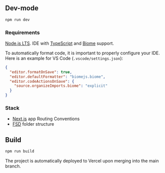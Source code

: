 ## Dev-mode

```sh
npm run dev
```

### Requirements

[Node.js LTS](https://nodejs.org). IDE with [TypeScript](https://code.visualstudio.com/docs/languages/typescript) and [Biome](https://biomejs.dev/guides/integrate-in-editor/) support.

To automatically format code, it is important to properly configure your IDE. Here is an example for VS Code (`.vscode/settings.json`):

```json
{
  "editor.formatOnSave": true,
  "editor.defaultFormatter": "biomejs.biome",
  "editor.codeActionsOnSave": {
    "source.organizeImports.biome": "explicit"
  }
}
```

### Stack

- [Next.js](https://nextjs.org/docs/getting-started/project-structure#app-routing-conventions) app Routing Conventions
- [FSD](https://feature-sliced.design/ru/docs/get-started/overview) folder structure

## Build

```sh
npm run build
```

The project is automatically deployed to Vercel upon merging into the main branch.
